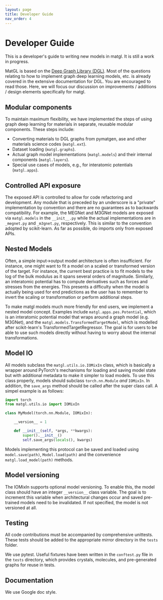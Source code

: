 ```yaml
---
layout: page
title: Developer Guide
nav_order: 4
---
```


# Developer Guide

This is a developer's guide to writing new models in matgl. It is still a work in progress.

MatGL is based on the [Deep Graph Library (DGL)][dgl]. Most of the questions relating to how to implement graph deep
learning models, etc. is already covered in the extensive documentation for DGL. You are encouraged to read those. Here,
we will focus our discussion on improvements / additions / design elements specifically for matgl.

## Modular components

To maintain maximum flexibility, we have implemented the steps of using graph deep learning for materials in separate,
reusable modular components. These steps include:
- Converting materials to DGL graphs from pymatgen, ase and other materials science codes (`matgl.ext`).
- Dataset loading (`matgl.graphs`).
- Actual graph model implementations (`matgl.models`) and their internal components (`matgl.layers`).
- Special use cases of models, e.g., for interatomic potentials (`matgl.apps`).

## Controlled API exposure

The exposed API is controlled to allow for code refactoring and development. Any module that is preceded by an
underscore is a "private" implementation by convention and there are no guarantees as to backwards compatibility.
For example, the MEGNet and M3GNet models are exposed via `matgl.models` in the `__init__.py` while the actual
implementations are in `_megnet.py` and `_m3gnet.py`, respectively. This is similar to the convention adopted by
scikit-learn. As far as possible, do imports only from exposed APIs.

## Nested Models

Often, a simple input->output model architecture is often insufficient. For instance, one might want to fit a model
on a scaled or transformed version of the target. For instance, the current best practice is to fit models to the log
of the bulk modulus as it spans several orders of magnitude. Similarly, an interatomic potential has to compute
derivatives such as forces and stresses from the energies. This presents a difficulty when the model is actually
being used for end predictions as the user has to remember to invert the scaling or transformation or perform
additional steps.

To make matgl models much more friendly for end users, we implement a nested model concept. Examples include
`matgl.apps.pes.Potential`, which is an interatomic potential model that wraps around a graph model (e.g. M3GNet),
and the `matgl.models.TransformedTargetModel`, which is modelled after scikit-learn's TransformedTargetRegressor. The
goal is for users to be able to use such models directly without having to worry about the internal transformations.

## Model IO

All models subclass the `matgl.utils.io.IOMixIn` class, which is basically a wrapper around PyTorch's mechanisms for
loading and saving model state but with additional metadata to make it simpler to load models. To use this class
properly, models should subclass `torch.nn.Module` *and* `IOMixIn`. In addition, the `save_args` method should be
called after the super class call. A simpel example is as follows:

```python
import torch
from matgl.utils.io import IOMixIn

class MyModel(torch.nn.Module, IOMixIn):

    __version__ = 1

    def __init__(self, *args, **kwargs):
        super().__init__()
        self.save_args(locals(), kwargs)
```

Models implementing this protocol can be saved and loaded using `model.save(path)`, `Model.load(path)` and the
convenience `matgl.load_model(path)` methods.

## Model versioning

The IOMixIn supports optional model versioning. To enable this, the model class should have an integer `__version__`
class variable. The goal is to increment this variable when architectural changes occur and saved pre-trained models
need to be invalidated. If not specified, the model is not versioned at all.

## Testing

All code contributions must be accompanied by comprehensive unittests. These tests should be added to the
appropriate mirror directory in the `tests` folder.

We use pytest. Useful fixtures have been written in the `conftest.py` file in the `tests` directory, which provides
crystals, molecules, and pre-generated graphs for reuse in tests.

## Documentation

We use Google doc style.

[dgl]: https://www.dgl.ai "DGL website"
